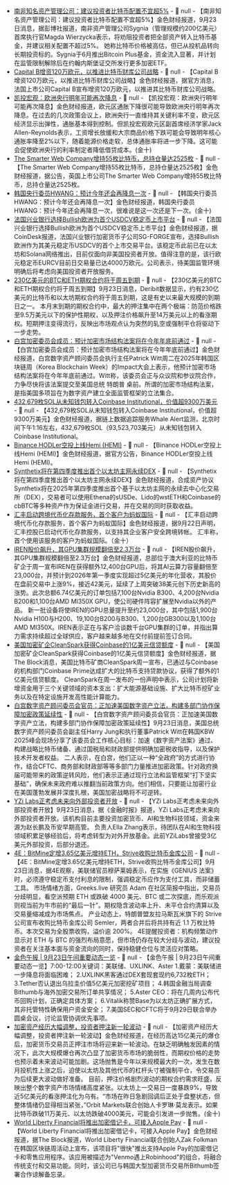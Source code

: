 - [南非知名资产管理公司：建议投资者比特币配置不宜超5%](https://www.bloomberg.com/news/articles/2025-09-22/a-20-billion-south-african-fund-warns-against-full-bitcoin-bet) - 📰 null - 【南非知名资产管理公司：建议投资者比特币配置不宜超5%】金色财经报道，9月23日消息，据彭博社报道，南非资产管理公司Sygnia（管理规模约200亿美元）首席执行官Magda Wierzycka表示，将劝阻投资者把全部资产转入比特币基金，并建议相关配置不超过5%。 
她称比特币价格被高估，但已从投机品转向长期投资标的。Sygnia于6月推出Bitcoin Plus基金，资金流入显著，并计划在监管限制解除后在约翰内斯堡证交所发行更多加密ETF。
- [Capital B增资120万欧元，以推进比特币财库公司战略](https://x.com/_ALCPB/status/1970369092101226744) - 📰 null - 【Capital B增资120万欧元，以推进比特币财库公司战略】金色财经报道，据官方消息，法国上市公司Capital B宣布增资120万欧元，以推进其比特币财库公司战略。
- [凯投宏观：欧洲央行明年可能再次降息]() - 📰 null - 【凯投宏观：欧洲央行明年可能再次降息】金色财经报道，欧元区通胀下降很可能导致欧洲央行明年再次降息。在过去的几次政策会议上，欧洲央行一直维持其关键利率不变，欧元区经济显示出弹性，通胀基本得到控制。但凯投宏观欧元区副首席经济学家Jack Allen-Reynolds表示，工资增长放缓和大宗商品价格下跌可能会导致明年核心通胀率降至2%以下，随着能源价格走软，总体通胀率将进一步下降。这可能会促使欧洲央行的利率制定者降低借贷成本。(金十)
- [The Smarter Web Company增持55枚比特币，总持仓量达2525枚](https://x.com/smarterwebuk/status/1970367949979476006) - 📰 null - 【The Smarter Web Company增持55枚比特币，总持仓量达2525枚】金色财经报道，据公告，英国上市公司The Smarter Web Company增持55枚比特币，总持仓量达2525枚。
- [韩国央行委员HWANG：预计今年还会再降息一次]() - 📰 null - 【韩国央行委员HWANG：预计今年还会再降息一次】金色财经报道，韩国央行委员HWANG：预计今年还会再降息一次，很难说是这一次还是下一次。(金十)
- [法国兴业银行选择Bullish欧洲为首个USDCV稳定币上市平台](https://www.coindesk.com/business/2025/09/23/societe-generale-selects-bullish-europe-to-debut-its-usd-stablecoin) - 📰 null - 【法国兴业银行选择Bullish欧洲为首个USDCV稳定币上市平台】金色财经报道，据CoinDesk报道，法国兴业银行加密货币子公司SG-FORGE宣布，选择Bullish欧洲作为其美元稳定币USDCV的首个上市交易平台。该稳定币此前已在以太坊和Solana网络推出，目前仅面向非美国投资者开放。值得注意的是，该行欧元稳定币EURCV目前日交易量已达4000万欧元。公司表示，待美国监管环境明确后将考虑向美国投资者开放服务。
- [230亿美元的BTC和ETH期权合约将于周五到期]() - 📰 null - 【230亿美元的BTC和ETH期权合约将于周五到期】9月23日消息，Deribit数据显示，约有230亿美元的比特币和以太坊期权合约将于周五到期，这是有史以来最大规模的到期日之一。 
本月末到期的期权合约中，最大的押注集中在两个极端：防范价格跌至9.5万美元以下的保护性期权，以及押注价格飙升至14万美元以上的看涨期权。短期押注变得流行，反映出市场观点认为突然的轧空或强制平仓将驱动下一步走势。
- [白宫加密委员会成员：预计加密市场结构法案将在今年年底前通过](https://www.theblock.co/post/371778/white-house-patrick-witt-market-structure-bill?utm_source=twitter&utm_medium=social) - 📰 null - 【白宫加密委员会成员：预计加密市场结构法案将在今年年底前通过】金色财经报道，白宫数字资产顾问委员会执行主任Patrick Witt周二在2025年韩国区块链周（Korea Blockchain Week）的Impact大会上表示，他预计加密市场结构法案将在今年年底前通过。Witt称，该委员会正与众议院和参议院合作，力争尽快将该法案提交至美国总统 特朗普 桌前。所谓的加密市场结构法案，是指美国多项旨在为数字资产建立全面监管框架的立法集合。
- [432,679枚SOL从未知钱包转入Coinbase Institutional，价值超9300万美元](https://x.com/whale_alert/status/1970356495117132019) - 📰 null - 【432,679枚SOL从未知钱包转入Coinbase Institutional，价值超9300万美元】金色财经报道，据链上数据追踪服务Whale Alert监测，北京时间下午1:16左右，432,679枚SOL（93,523,703美元）从未知钱包转入Coinbase Institutional。
- [Binance HODLer空投上线Hemi (HEMI)](https://cache.bwe-ws.com/bn-231) - 📰 null - 【Binance HODLer空投上线Hemi (HEMI)】金色财经报道，据官方公告，Binance HODLer空投上线Hemi (HEMI)。
- [Synthetix将在第四季度推出首个以太坊主网永续DEX](https://crypto.news/synthetix-first-perpletual-dex-ethereum-mainnet-2025/) - 📰 null - 【Synthetix将在第四季度推出首个以太坊主网永续DEX】金色财经报道，合成资产协议Synthetix将在2025年第四季度推出首个基于以太坊主网的永续去中心化交易所（DEX），交易者可以使用Ethena的sUSDe、Lido的wstETH和Coinbase的cbBTC等多种资产作为保证金进行交易，并在交易的同时获取收益。
- [汇丰启动跨境代币化存款服务，首个客户为蚂蚁国际]() - 📰 null - 【汇丰启动跨境代币化存款服务，首个客户为蚂蚁国际】金色财经报道，据9月22日声明，汇丰控股已启动代币化存款服务，以支持其企业客户安全跨境转帐。 
汇丰称，首个使用该服务的客户为蚂蚁国际。（金十）
- [IREN股价飙升，其GPU集群规模翻倍至2.3万台](https://theminermag.com/news/2025-09-22/iren-gpu-stock) - 📰 null - 【IREN股价飙升，其GPU集群规模翻倍至2.3万台】金色财经报道，总部位于澳大利亚的比特币矿企于周一宣布IREN在获得额外12,400台GPU后，将其AI云算力容量翻倍至23,000台，并预计到2026年第一季度实现超过5亿美元的年化营收，其股价在盘前交易中上涨9%，接近42美元，延续了上周突破38美元创下历史新高的涨势。此次总额6.74亿美元的订单包括7,100台Nvidia B300、4,200台Nvidia B200和1,100台AMD MI350X GPU，使公司硬件阵容扩展至Nvidia以外的产品。 
新一批设备将使IREN的GPU总量提升至约23,000台，其中包括1,900台Nvidia H100与H200、19,100台B200与B300、1,200台GB300以及1,100台AMD MI350X。IREN表示正在与客户洽谈数千台GPU集群的订单，并指出算力需求持续超过全球供应，客户越来越多地在交付前提前签订合同。
- [美国加密矿企CleanSpark获得Coinbase的1亿美元信贷额度](https://www.theblock.co/post/371773/cleanspark-secures-100-million-credit-financing-coinbase) - 📰 null - 【美国加密矿企CleanSpark获得Coinbase的1亿美元信贷额度】金色财经报道，据The Block消息，美国比特币矿商CleanSpark周一宣布，已通过与Coinbase的机构部门Coinbase Prime达成扩大的比特币支持贷款协议，获得了额外的1亿美元信贷额度。 
CleanSpark在周一发布的一份声明中表示，公司计划将新增资金用于三个关键领域的资本支出：扩大能源基础设施、扩大比特币挖矿业务以及在特定设施开发高性能计算能力。
- [白宫数字资产顾问委员会官员：正加速美国数字资产立法，构建多部门协作保障加密政策延续性]() - 📰 null - 【白宫数字资产顾问委员会官员：正加速美国数字资产立法，构建多部门协作保障加密政策延续性】9月23日消息，美国总统数字资产顾问委员会副主任Harry Jung和执行董事Patrick Witt在韩国KBW 2025峰会现场分享了该委员会工作核心目标：加速《数字资产法案》通过、构建战略比特币储备、通过国税局和财政部提供明确加密税收指导，以及保护技术开发者权益。 
二人表示，在白宫，他们正以一种“全政府”的方式进行协作，结合CFTC、商务部和财政部等等多部门力量推进加密政策。针对政府换届可能带来的政策逆转风险，他们表示正通过现行立法和监管框架“打下坚实基础”，确保未来政府难以推翻当前政策方向。他们相信，只要能让加密行业在美国蓬勃发展并深度扎根，美国加密战略将不可逆转。
- [YZi Labs正考虑未来向外部投资者开放](https://www.ft.com/content/d6f8b57d-05fb-4142-9a2a-db50fdb04f5a) - 📰 null - 【YZi Labs正考虑未来向外部投资者开放】9月23日消息，据《金融时报》报道，YZi Labs正考虑未来向外部投资者开放。该机构目前主要投资加密货币、AI和生物科技领域，资金来源为赵长鹏及币安早期高管。 
负责人Ella Zhang表示，待团队在AI和生物科技领域积累足够经验后，将考虑转型为对外开放基金。此前YZiLabs曾接受3亿美元外部投资，后部分退还。
- [4E：BitMine定增3.65亿美元增持ETH，Strive收购比特币金库公司]() - 📰 null - 【4E：BitMine定增3.65亿美元增持ETH，Strive收购比特币金库公司】9月23日消息，据4E观察，美联储官员穆萨莱姆表示，在实施《GENIUS 法案》时，必须遵守稳定币支付利息的限制，强调稳定币应作为支付工具，而非储蓄工具。 
市场情绪方面，Greeks.live 研究员 Adam 在社区简报中指出，交易员分歧明显，看空派预期 ETH 或跌破 4000 美元、BTC 或二次探底，而乐观派则视当前为牛市前的“最后一针”。期权隐含波动率上升、未平仓合约清算以及交易量缩减成为市场焦点。 
产业动态上，特朗普盟友拉马斯瓦米旗下的 Strive 公司宣布收购比特币金库公司 Semler，两者合并后将共持有近 1.1 万枚比特币。本次交易为全股票收购，溢价逾 200%。 
4E提醒投资者：机构频繁动作显示对 ETH 与 BTC 的强烈布局意愿，但市场仍存在较大分歧与波动，建议投资者在关注基本面与资金流向的同时，保持稳健仓位与灵活应对策略。
- [金色午报 | 9月23日午间重要动态一览]() - 📰 null - 【金色午报 | 9月23日午间重要动态一览】7:00-12:00关键词：美联储、UXLINK、Aster 
1.戴蒙：美联储进一步降息将面临困难； 
2.UXLINK黑客通过DEX套现套现约6,732枚ETH； 
3.Tether否认退出乌拉圭价值5亿美元加密挖矿项目； 
4.韩国金融当局调查Bithumb与海外加密交易所订单共享情况； 
5.Aster CEO：将在几周内公布代币回购计划，正确定具体方案； 
6.Vitalik称赞Base为以太坊正确扩展方式，其非托管特性确保用户资金安全； 
7.美国SEC和CFTC将于9月29日联合举办圆桌会议，讨论监管协调优先事项。
- [加密资产经历大幅调整，投资者押注新一轮波动]() - 📰 null - 【加密资产经历大幅调整，投资者押注新一轮波动】金色财经报道，在经历高达15亿美元的爆仓后，加密货币交易员正押注市场将迎来新一轮波动。在缺乏明确触发因素的情况下，此次大规模爆仓再次凸显了加密货币市场的脆弱性，而期权价格的走势也预示着未来波动可能加剧。这场抛售是今年以来规模最大的一次，发生在数月投机性上涨之后，迫使以太坊及其他代币的杠杆头寸被强制平仓，令交易员为后续更大波动做好准备。 
目前，押注价格剧烈波动的期权合约需求旺盛，反映出整个数字资产市场情绪高度紧张。以太坊上一交易日一度暴跌9%，导致近5亿美元的看涨押注化为乌有。“市场在昨日急剧回调后正处于盘整状态，但整体情绪仍显得相当紧张，”Orbit Markets联合创始人卡罗琳·莫龙表示。如果比特币跌破11万美元、以太坊跌破4000美元，可能会引发进一步抛售。(金十)
- [World Liberty Financial将推出加密借记卡，可接入Apple Pay](https://www.theblock.co/post/371766/world-liberty-financial-debit-card-very-soon?utm_source=twitter&utm_medium=social) - 📰 null - 【World Liberty Financial将推出加密借记卡，可接入Apple Pay】金色财经报道，据The Block报道，World Liberty Financial联合创始人Zak Folkman在韩国区块链周活动上宣布，该项目将"很快"推出支持Apple Pay的加密借记卡和零售应用程序。该应用被描述为"Venmo遇上Robinhood"的组合，将融合传统支付和交易功能。同时，该公司已与韩国大型加密货币交易所Bithumb签署合作谅解备忘录。
